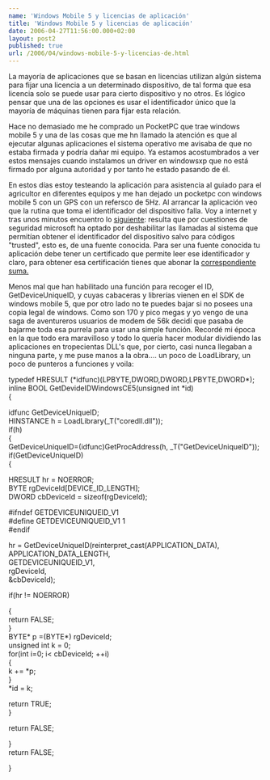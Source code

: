 ```yaml
---
name: 'Windows Mobile 5 y licencias de aplicación'
title: 'Windows Mobile 5 y licencias de aplicación'
date: 2006-04-27T11:56:00.000+02:00
layout: post2
published: true
url: /2006/04/windows-mobile-5-y-licencias-de.html
---
```


La mayoría de aplicaciones que se basan en licencias utilizan algún sistema para fijar una licencia a un determinado dispositivo, de tal forma que esa licencia solo se puede usar para cierto dispositivo y no otros. Es lógico pensar que una de las opciones es usar el identificador único que la mayoría de máquinas tienen para fijar esta relación.  
  
Hace no demasiado me he comprado un PocketPC que trae windows mobile 5 y una de las cosas que me hn llamado la atención es que al ejecutar algunas aplicaciones el sistema operativo me avisaba de que no estaba firmada y podría dañar mi equipo. Ya estamos acostumbrados a ver estos mensajes cuando instalamos un driver en windowsxp que no está firmado por alguna autoridad y por tanto he estado pasando de él.  
  
En estos días estoy testeando la aplicación para asistencia al guiado para el agricultor en diferentes equipos y me han dejado un pocketpc con windows mobile 5 con un GPS con un refersco de 5Hz. Al arrancar la aplicación veo que la rutina que toma el identificador del dispositivo falla. Voy a internet y tras unos minutos encuentro lo [siguiente](http://blogs.msdn.com/windowsmobile/archive/2006/01/09/510997.aspx): resulta que por cuestiones de seguridad microsoft ha optado por deshabilitar las llamadas al sistema que permitían obtener el identificador del dispositivo salvo para códigos "trusted", esto es, de una fuente conocida. Para ser una fuente conocida tu aplicación debe tener un certificado que permite leer ese identificador y claro, para obtener esa certificación tienes que abonar la [correspondiente suma.](http://blogs.msdn.com/windowsmobile/archive/2005/11/03/488924.aspx)  
  
Menos mal que han habilitado una función para recoger el ID, GetDeviceUniqueID, y cuyas cabaceras y librerías vienen en el SDK de windows mobile 5, que por otro lado no te puedes bajar si no posees una copia legal de windows. Como son 170 y pico megas y yo vengo de una saga de aventureros usuarios de modem de 56k decidí que pasaba de bajarme toda esa purrela para usar una simple función. Recordé mi época en la que todo era maravilloso y todo lo quería hacer modular dividiendo las aplicaciones en tropecientas DLL's que, por cierto, casi nunca llegaban a ninguna parte, y me puse manos a la obra.... un poco de LoadLibrary, un poco de punteros a funciones y voila:  
  
  
typedef HRESULT (\*idfunc)(LPBYTE,DWORD,DWORD,LPBYTE,DWORD\*);  
inline BOOL GetDevideIDWindowsCE5(unsigned int \*id)  
{  
  
  
idfunc GetDeviceUniqueID;  
HINSTANCE h = LoadLibrary(\_T("coredll.dll"));  
if(h)  
{  
GetDeviceUniqueID=(idfunc)GetProcAddress(h, \_T("GetDeviceUniqueID"));  
if(GetDeviceUniqueID)  
{  
  
  
  
HRESULT hr = NOERROR;  
BYTE rgDeviceId\[DEVICE\_ID\_LENGTH\];  
DWORD cbDeviceId = sizeof(rgDeviceId);  
  
#ifndef GETDEVICEUNIQUEID\_V1  
#define GETDEVICEUNIQUEID\_V1 1  
#endif  
  
hr = GetDeviceUniqueID(reinterpret\_cast(APPLICATION\_DATA),  
APPLICATION\_DATA\_LENGTH,  
GETDEVICEUNIQUEID\_V1,  
rgDeviceId,  
&cbDeviceId);  
  
if(hr != NOERROR)  
  
{  
return FALSE;  
}  
BYTE\* p =(BYTE\*) rgDeviceId;  
unsigned int k = 0;  
for(int i=0; i< cbDeviceId; ++i)  
{  
k += \*p;  
}  
\*id = k;  
  
  
return TRUE;  
}  
  
return FALSE;  
  
}  
return FALSE;  
  
}